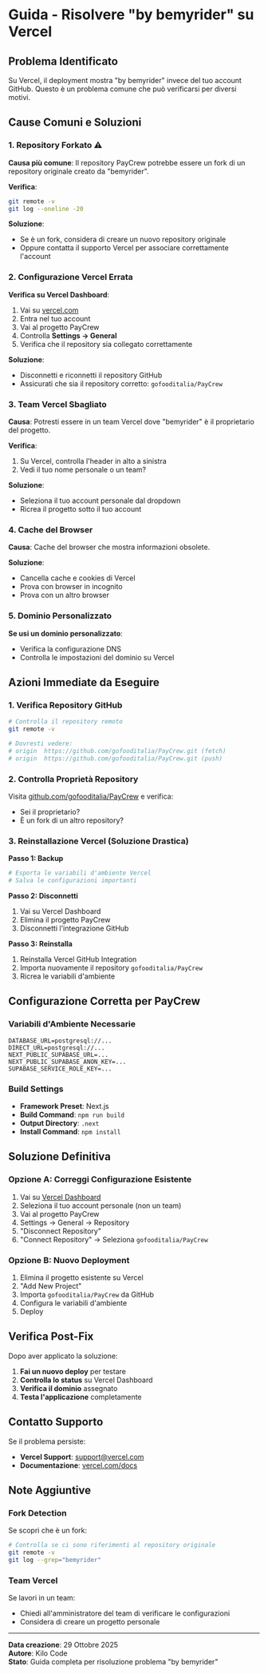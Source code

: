 # Guida - Risolvere "by bemyrider" su Vercel

## Problema Identificato

Su Vercel, il deployment mostra "by bemyrider" invece del tuo account GitHub. Questo è un problema comune che può verificarsi per diversi motivi.

## Cause Comuni e Soluzioni

### 1. Repository Forkato ⚠️

**Causa più comune**: Il repository PayCrew potrebbe essere un fork di un repository originale creato da "bemyrider".

**Verifica**:
```bash
git remote -v
git log --oneline -20
```

**Soluzione**:
- Se è un fork, considera di creare un nuovo repository originale
- Oppure contatta il supporto Vercel per associare correttamente l'account

### 2. Configurazione Vercel Errata

**Verifica su Vercel Dashboard**:
1. Vai su [vercel.com](https://vercel.com)
2. Entra nel tuo account
3. Vai al progetto PayCrew
4. Controlla **Settings → General**
5. Verifica che il repository sia collegato correttamente

**Soluzione**:
- Disconnetti e riconnetti il repository GitHub
- Assicurati che sia il repository corretto: `gofooditalia/PayCrew`

### 3. Team Vercel Sbagliato

**Causa**: Potresti essere in un team Vercel dove "bemyrider" è il proprietario del progetto.

**Verifica**:
1. Su Vercel, controlla l'header in alto a sinistra
2. Vedi il tuo nome personale o un team?

**Soluzione**:
- Seleziona il tuo account personale dal dropdown
- Ricrea il progetto sotto il tuo account

### 4. Cache del Browser

**Causa**: Cache del browser che mostra informazioni obsolete.

**Soluzione**:
- Cancella cache e cookies di Vercel
- Prova con browser in incognito
- Prova con un altro browser

### 5. Dominio Personalizzato

**Se usi un dominio personalizzato**:
- Verifica la configurazione DNS
- Controlla le impostazioni del dominio su Vercel

## Azioni Immediate da Eseguire

### 1. Verifica Repository GitHub
```bash
# Controlla il repository remoto
git remote -v

# Dovresti vedere:
# origin  https://github.com/gofooditalia/PayCrew.git (fetch)
# origin  https://github.com/gofooditalia/PayCrew.git (push)
```

### 2. Controlla Proprietà Repository
Visita [github.com/gofooditalia/PayCrew](https://github.com/gofooditalia/PayCrew) e verifica:
- Sei il proprietario?
- È un fork di un altro repository?

### 3. Reinstallazione Vercel (Soluzione Drastica)

**Passo 1: Backup**
```bash
# Esporta le variabili d'ambiente Vercel
# Salva le configurazioni importanti
```

**Passo 2: Disconnetti**
1. Vai su Vercel Dashboard
2. Elimina il progetto PayCrew
3. Disconnetti l'integrazione GitHub

**Passo 3: Reinstalla**
1. Reinstalla Vercel GitHub Integration
2. Importa nuovamente il repository `gofooditalia/PayCrew`
3. Ricrea le variabili d'ambiente

## Configurazione Corretta per PayCrew

### Variabili d'Ambiente Necessarie
```
DATABASE_URL=postgresql://...
DIRECT_URL=postgresql://...
NEXT_PUBLIC_SUPABASE_URL=...
NEXT_PUBLIC_SUPABASE_ANON_KEY=...
SUPABASE_SERVICE_ROLE_KEY=...
```

### Build Settings
- **Framework Preset**: Next.js
- **Build Command**: `npm run build`
- **Output Directory**: `.next`
- **Install Command**: `npm install`

## Soluzione Definitiva

### Opzione A: Correggi Configurazione Esistente
1. Vai su [Vercel Dashboard](https://vercel.com/dashboard)
2. Seleziona il tuo account personale (non un team)
3. Vai al progetto PayCrew
4. Settings → General → Repository
5. "Disconnect Repository"
6. "Connect Repository" → Seleziona `gofooditalia/PayCrew`

### Opzione B: Nuovo Deployment
1. Elimina il progetto esistente su Vercel
2. "Add New Project"
3. Importa `gofooditalia/PayCrew` da GitHub
4. Configura le variabili d'ambiente
5. Deploy

## Verifica Post-Fix

Dopo aver applicato la soluzione:
1. **Fai un nuovo deploy** per testare
2. **Controlla lo status** su Vercel Dashboard
3. **Verifica il dominio** assegnato
4. **Testa l'applicazione** completamente

## Contatto Supporto

Se il problema persiste:
- **Vercel Support**: [support@vercel.com](mailto:support@vercel.com)
- **Documentazione**: [vercel.com/docs](https://vercel.com/docs)

## Note Aggiuntive

### Fork Detection
Se scopri che è un fork:
```bash
# Controlla se ci sono riferimenti al repository originale
git remote -v
git log --grep="bemyrider"
```

### Team Vercel
Se lavori in un team:
- Chiedi all'amministratore del team di verificare le configurazioni
- Considera di creare un progetto personale

---

**Data creazione**: 29 Ottobre 2025  
**Autore**: Kilo Code  
**Stato**: Guida completa per risoluzione problema "by bemyrider"